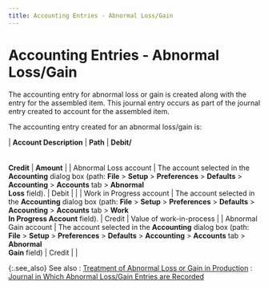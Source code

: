```yaml
---
title: Accounting Entries - Abnormal Loss/Gain
---
```


# Accounting Entries - Abnormal Loss/Gain


The accounting entry for abnormal loss or gain is created along with  the entry for the assembled item. This journal entry occurs as part of  the journal entry created to account for the assembled item.


The accounting entry created for an abnormal loss/gain is:


| **Account Description** | **Path** | **Debit/**<br/><br/><br/>**Credit** | **Amount** |
| Abnormal Loss account | The account selected in the **Accounting**  dialog box (path: **File** > **Setup** > **Preferences**  > **Defaults** > **Accounting**  > **Accounts** tab > **Abnormal <br/> Loss** field). | Debit |  |
| Work in Progress account | The account selected in the **Accounting**  dialog box (path: **File** > **Setup** > **Preferences**  > **Defaults** > **Accounting**  > **Accounts** tab > **Work <br/> In Progress Account** field). | Credit | Value of work-in-process |
| Abnormal Gain account | The account selected in the **Accounting**  dialog box (path: **File** > **Setup** > **Preferences**  > **Defaults** > **Accounting**  > **Accounts** tab > **Abnormal <br/> Gain** field) | Credit |  |



{:.see_also}
See also
: [Treatment  of Abnormal Loss or Gain in Production]({{site.ba_baseurl}}/prod-asm/building-wo/entering-qty-built/val-fnshd-goods/treatment_of_abnormal_loss_gain_in_production.html)
: [Journal  in Which Abnormal Loss/Gain Entries are Recorded]({{site.ba_baseurl}}/misc/journal_in_which_abnormal_loss_gain_entries_are_recorded.html)
